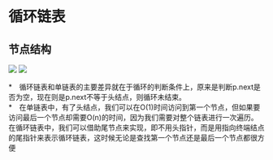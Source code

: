 # 循环链表

## 节点结构
![](https://i.imgur.com/G0RtBMd.png)
![](https://i.imgur.com/xUN8yR6.png)

*　循环链表和单链表的主要差异就在于循环的判断条件上，原来是判断p.next是否为空，现在则是p.next不等于头结点，则循环未结束。  
*　在单链表中，有了头结点，我们可以在O(1)时间访问到第一个节点，但如果要访问最后一个节点却需要O(n)的时间，因为我们需要对整个链表进行一次遍历。在循环链表中，我们可以借助尾节点来实现，即不用头指针，而是用指向终端结点的尾指针来表示循环链表，这时候无论是查找第一个节点还是最后一个节点都很方便

